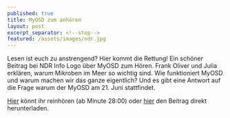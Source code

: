 ```yaml
---
published: true
title: MyOSD zum anhören
layout: post
excerpt_separator: <!--stop-->
featured: /assets/images/ndr.jpg
---
```


Lesen ist euch zu anstrengend? Hier kommt die Rettung!
Ein schöner Beitrag bei NDR Info Logo über MyOSD zum Hören. Frank Oliver und Julia erklären, warum Mikroben im Meer so wichtig sind. Wie funktioniert MyOSD und warum machen wir das ganze eigentlich? Und es gibt eine Antwort auf die Frage warum der MyOSD am 21. Juni stattfindet. 

[Hier](http://www.ndr.de/info/podcast2994.html) könnt ihr reinhören (ab Minute 28:00)
oder [hier](/assets/images/NDR_Info_03_06_16_MyOSD.mp3) den Beitrag direkt herunterladen.
